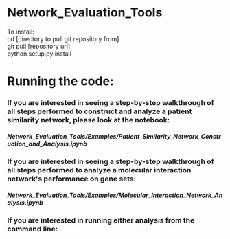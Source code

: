 # Network_Evaluation_Tools

To install:  
cd [directory to pull git repository from]  
git pull [repository url]  
python setup.py install  

# Running the code:
### If you are interested in seeing a step-by-step walkthrough of all steps performed to construct and analyze a patient similarity network, please look at the notebook:
##### Network_Evaluation_Tools/Examples/Patient_Similarity_Network_Construction_and_Analysis.ipynb
### If you are interested in seeing a step-by-step walkthrough of all steps performed to analyze a molecular interaction network's performance on gene sets:
##### Network_Evaluation_Tools/Examples/Molecular_Interaction_Network_Analysis.ipynb
### If you are interested in running either analysis from the command line:
